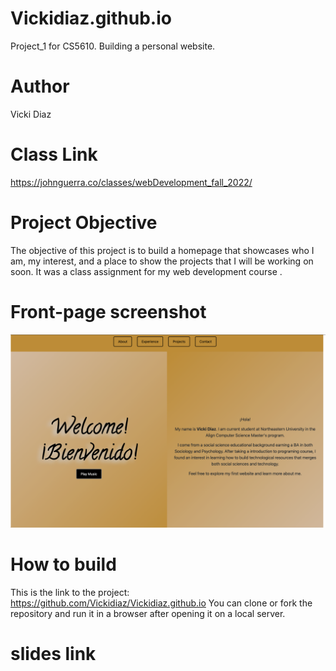 # Vickidiaz.github.io
Project_1 for CS5610. Building a personal website. 

# Author
Vicki Diaz

# Class Link
https://johnguerra.co/classes/webDevelopment_fall_2022/

# Project Objective
The objective of this project is to build a homepage that showcases who I am, my interest, and a place to show the projects that I will be working on soon. It was a class assignment for my web development course .

# Front-page screenshot 
![Front Page Picture](images/front_page_pic.png) 

# How to build
This is the link to the project: https://github.com/Vickidiaz/Vickidiaz.github.io
You can clone or fork the repository and run it in a browser after opening it on a local server. 


# slides link